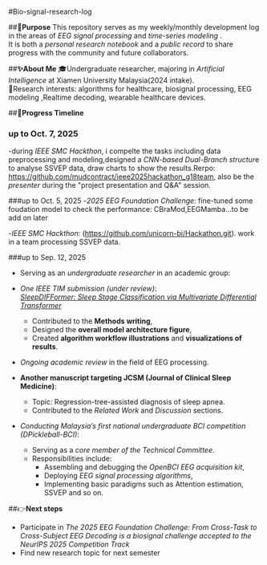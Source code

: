 #Bio-signal-research-log

##**📌Purpose**
This repository serves as my weekly/monthly development log in the areas of *EEG signal processing* and *time-series modeling* .  
It is both a *personal research notebook* and a *public record* to share progress with the community and future collaborators.


##**✨About Me**
🎓Undergraduate researcher, majoring in *Artificial Intelligence* at Xiamen University Malaysia(2024 intake).  
🔬Research interests: algorithms for healthcare, biosignal processing, EEG modeling ,Realtime decoding, wearable healthcare devices.


##**📅Progress Timeline**

### up to Oct. 7, 2025
-during *IEEE SMC Hackthon*, i compelte the tasks including data preprocessing and modeling,designed a *CNN-based Dual-Branch structur*e to analyse SSVEP data, draw charts to show the results.Rerpo:
 https://github.com/mudcontract/ieee2025hackathon_g18team, also be the *presenter* during the "project presentation and Q&A" session.

###up to Oct. 5, 2025
-*2025 EEG Foundation Challenge*:
 fine-tuned some foudation model to check the performance: CBraMod,EEGMamba...to be add on later
 
-*IEEE SMC Hackthon*: (https://github.com/unicorn-bi/Hackathon.git).
 work in a team processing SSVEP data.
 
###up to Sep. 12, 2025
- Serving as an *undergraduate researcher* in an academic group:
- *One IEEE TIM submission (under review)*:  
  *[SleepDIFFormer: Sleep Stage Classification via Multivariate Differential Transformer](https://arxiv.org/abs/2508.15215)*  
  - Contributed to the **Methods writing**,  
  - Designed the **overall model architecture figure**,  
  - Created **algorithm workflow illustrations** and **visualizations of results**.
    
- *Ongoing academic review* in the field of EEG processing.
  
- **Another manuscript targeting JCSM (Journal of Clinical Sleep Medicine)**:  
  - Topic: Regression-tree-assisted diagnosis of sleep apnea.  
  - Contributed to the *Related Work* and *Discussion* sections.
    
- *Conducting Malaysia’s first national undergraduate BCI competition (DPickleball-BCI)*:  
  - Serving as a *core member of the Technical Committee*.  
  - Responsibilities include:  
    - Assembling and debugging the *OpenBCI EEG acquisition kit*,  
    - Deploying *EEG signal processing algorithms*,  
    - Implementing basic paradigms such as Attention estimation, SSVEP and so on.


##👉**Next steps**
- Participate in *The 2025 EEG Foundation Challenge: From Cross-Task to Cross-Subject EEG Decoding is a biosignal challenge accepted to the NeurIPS 2025 Competition Track*
- Find new research topic for next semester
